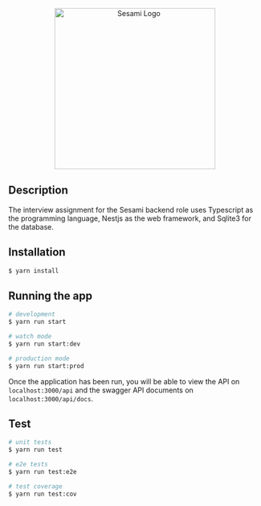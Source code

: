 <p align="center">
  <a href="http://sesami.co/" target="blank"><img src="https://sesami.co/wp-content/uploads/2018/11/cropped-Sesami@4x.png" width="320" alt="Sesami Logo" /></a>
</p>

## Description

The interview assignment for the Sesami backend role uses Typescript as the programming language, Nestjs as the web framework, and Sqlite3 for the database.

## Installation

```bash
$ yarn install
```

## Running the app

```bash
# development
$ yarn run start

# watch mode
$ yarn run start:dev

# production mode
$ yarn run start:prod
```

Once the application has been run, you will be able to view the API on `localhost:3000/api` and the swagger API documents on `localhost:3000/api/docs`.

## Test

```bash
# unit tests
$ yarn run test

# e2e tests
$ yarn run test:e2e

# test coverage
$ yarn run test:cov
```
